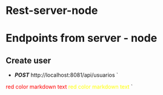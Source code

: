 # Rest-server-node

# Endpoints from server - node

## Create user

- ***POST*** http://localhost:8081/api/usuarios
`
<style>
red { color: red }
yellow { color: yellow }
</style>

<red> red color markdown text</red>
<yellow> red color markdown text</yellow>
`
